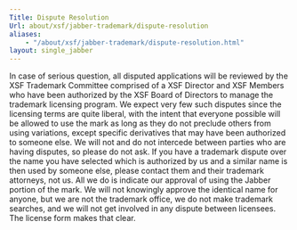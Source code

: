 ```yaml
---
Title: Dispute Resolution
Url: about/xsf/jabber-trademark/dispute-resolution
aliases:
    - "/about/xsf/jabber-trademark/dispute-resolution.html"
layout: single_jabber
---
```


In case of serious question, all disputed applications will be reviewed by the XSF Trademark Committee comprised of a XSF Director and XSF Members who have been authorized by the XSF Board of Directors to manage the trademark licensing program. We expect very few such disputes since the licensing terms are quite liberal, with the intent that everyone possible will be allowed to use the mark as long as they do not preclude others from using variations, except specific derivatives that may have been authorized to someone else. We will not and do not intercede between parties who are having disputes, so please do not ask. If you have a trademark dispute over the name you have selected which is authorized by us and a similar name is then used by someone else, please contact them and their trademark attorneys, not us. All we do is indicate our approval of using the Jabber portion of the mark. We will not knowingly approve the identical name for anyone, but we are not the trademark office, we do not make trademark searches, and we will not get involved in any dispute between licensees. The license form makes that clear.